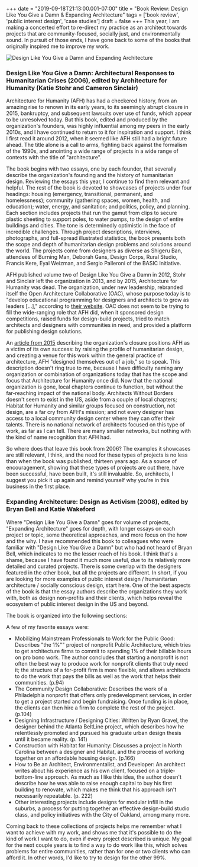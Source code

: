 +++
date = "2019-09-18T21:13:00.001-07:00"
title = "Book Review: Design Like You Give a Damn & Expanding Architecture"
tags = ['book review', 'public interest design', 'case studies']
draft = false
+++
This year, I am making a concerted effort to re-direct my practice as an architect towards projects that are community-focused, socially just, and environmentally sound.  In pursuit of those ends, I have gone back to some of the books that originally inspired me to improve my work.

![Design Like You Give a Damn and Expanding Architecture](/img/blog/20190918-1.jpg)

### **Design Like You Give a Damn: Architectural Responses to Humanitarian Crises (2006), edited by Architecture for Humanity (Katie Stohr and Cameron Sinclair)**

Architecture for Humanity (AFH) has had a checkered history, from an amazing rise to renown in its early years, to its seemingly abrupt closure in 2015, bankruptcy, and subsequent lawsuits over use of funds, which appear to be unresolved today.  But this book, edited and produced by the organization's founders, was highly influential among my peers in the early 2010s, and I have continued to return to it for inspiration and support.  I think I first read it around 2012, when it seemed like AFH still had a bright future ahead.  The title alone is a call to arms, fighting back against the formalism of the 1990s, and anointing a wide range of projects in a wide range of contexts with the title of "architecture".

The book begins with two essays, one by each founder, that severally describe the organization's founding and the history of humanitarian design.  Reviewing the essays this year, I continue to find them relevant and helpful.  The rest of the book is devoted to showcases of projects under four headings: housing (emergency, transitional, permanent, and homelessness); community (gathering spaces, women, health, and education); water, energy, and sanitation; and politics, policy, and planning.  Each section includes projects that run the gamut from clips to secure plastic sheeting to support poles, to water pumps, to the design of entire buildings and cities.  The tone is determinedly optimistic in the face of incredible challenges.  Through project descriptions, interviews, photographs, and full-spread illustrated statistics, the book presents both the scope and depth of humanitarian design problems and solutions around the world.  The projects come from designers as diverse as Shigeru Ban, attendees of Burning Man, Deborah Gans, Design Corps, Rural Studio, Francis Kere, Eyal Weizman, and Sergio Palleroni of the BASIC Initiative.  

AFH published volume two of Design Like You Give a Damn in 2012, Stohr and Sinclair left the organization in 2013, and by 2015, Architecture for Humanity was dead.  The organization, under new leadership, rebranded itself the Open Architecture Collaborative (OAC), whose purpose today is to "develop educational programming for designers and architects to grow as leaders [...]," according to [their website](http://openarchcollab.org/about-us/).  OAC does not seem to be trying to fill the wide-ranging role that AFH did, when it sponsored design competitions, raised funds for design-build projects, tried to match architects and designers with communities in need, and provided a platform for publishing design solutions.

An [article from 2015](https://www.metropolismag.com/architecture/the-rise-and-fall-of-architecture-for-humanity/) describing the organization's closure positions AFH as a victim of its own success: by raising the profile of humanitarian design, and creating a venue for this work within the general practice of architecture, AFH "designed themselves out of a job," so to speak.  This description doesn't ring true to me, because I have difficulty naming any organization or combination of organizations today that has the scope and focus that Architecture for Humanity once did.  Now that the national organization is gone, local chapters continue to function, but without the far-reaching impact of the national body.  Architects Without Borders doesn't seem to exist in the US, aside from a couple of local chapters; Habitat for Humanity and similar groups focused on construction, not design, are a far cry from AFH's mission; and not every designer has access to a local community design center where they can offer their talents.  There is no national network of architects focused on this type of work, as far as I can tell.  There are many smaller networks, but nothing with the kind of name recognition that AFH had.

So where does that leave this book from 2006?  The examples it showcases are still relevant, I think, and the need for these types of projects is no less than when the book was published, thirteen years ago.  As a source of encouragement, showing that these types of projects are out there, have been successful, have been built, it's still invaluable.  So, architects, I suggest you pick it up again and remind yourself why you're in this business in the first place.


### **Expanding Architecture: Design as Activism (2008), edited by Bryan Bell and Katie Wakeford**

Where "Design Like You Give a Damn" goes for volume of projects, "Expanding Architecture" goes for depth, with longer essays on each project or topic, some theoretical approaches, and more focus on the how and the why.  I have recommended this book to colleagues who were familiar with "Design Like You Give a Damn" but who had not heard of Bryan Bell, which indicates to me the lesser reach of his book.  I think that's a shame, because I have found it much more useful, due to its relatively more detailed and curated projects.  There is some overlap with the designers featured in the other book, but all the projects are different.  In short, if you are looking for more examples of public interest design / humanitarian architecture / socially conscious design, start here.  One of the best aspects of the book is that the essay authors describe the organizations they work with, both as design non-profits and their clients, which helps reveal the ecosystem of public interest design in the US and beyond.

The book is organized into the following sections:

A few of my favorite essays were:

  * Mobilizing Mainstream Professionals to Work for the Public Good: Describes "the 1%"" project of nonprofit Public Architecture, which tries to get architecture firms to commit to spending 1% of their billable hours on pro bono work. The author concludes that starting a nonprofit is not often the best way to produce work for nonprofit clients that truly need it; the structure of a for-profit firm is more flexible, and allows architects to do the work that pays the bills as well as the work that helps their communities. (p.94)
  * The Community Design Collaborative: Describes the work of a Philadelphia nonprofit that offers only predevelopment services, in order to get a project started and begin fundraising.  Once funding is in place, the clients can then hire a firm to complete the rest of the project. (p.104)
  * Designing Infrastructure / Designing Cities: Written by Ryan Gravel, the designer behind the Atlanta BeltLine project, which describes how he relentlessly promoted and pursued his graduate urban design thesis  until it became reality. (p. 141)
  * Construction with Habitat for Humanity: Discusses a project in North Carolina between a designer and Habitat, and the process of working together on an affordable housing design. (p.166)
  * How to Be an Architect, Environmentalist, and Developer: An architect writes about his experience as his own client, focused on a triple-bottom-line approach.  As much as I like this idea, the author doesn't describe how he was able to raise enough capital to buy his first building to renovate, which makes me think that his approach isn't necessarily repeatable. (p. 222)
  * Other interesting projects include designs for modular infill in the suburbs, a process for putting together an effective design-build studio class, and policy initiatives with the City of Oakland, among many more.

Coming back to these collections of projects helps me remember what I want to achieve with my work, and shows me that it's possible to do the kind of work I want to do, even if every project described is unique.  My goal for the next couple years is to find a way to do work like this, which solves problems for entire communities, rather than for one or two clients who can afford it.  In other words, I'd like to try to design for the other 99%.

